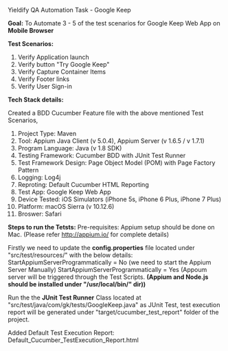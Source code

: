 Yieldify QA Automation Task - Google Keep

**Goal:**
To Automate 3 - 5 of the test scenarios for Google Keep Web App on **Mobile Browser**

**Test Scenarios:**
1. Verify Application launch
2. Verify button "Try Google Keep"
3. Verify Capture Container Items
4. Verify Footer links
5. Verify User Sign-in

**Tech Stack details:**

Created a BDD Cucumber Feature file with the above mentioned Test Scenarios,

1. Project Type: Maven
2. Tool: Appium Java Client (v 5.0.4), Appium Server (v 1.6.5 / v 1.7.1)
3. Program Language: Java (v 1.8 SDK)
4. Testing Framework: Cucumber BDD with JUnit Test Runner
5. Test Framework Design: Page Object Model (POM) with Page Factory Pattern
6. Logging: Log4j
7. Reproting: Default Cucumber HTML Reporting
8. Test App: Google Keep Web App
9. Device Tested: iOS Simulators (iPhone 5s, iPhone 6 Plus, iPhone 7 Plus)
10. Platform: macOS Sierra (v 10.12.6)
11. Broswer: Safari


**Steps to run the Tetsts:**
Pre-requisites: Appium setup should be done on Mac. (Please refer http://appium.io/ for complete details)

Firstly we need to update the **config.properties** file located under "src/test/resources/" with the below details:
StartAppiumServerProgrammatically = No (we need to start the Appium Server Manually) 
StartAppiumServerProgrammatically = Yes (Appoum server will be triggered through the Test Scripts. **(Appium and Node.js should be installed under "/usr/local/bin/" dir))**

Run the the **JUnit Test Runner** Class located at "src/test/java/com/gk/tests/GoogleKeep.java" as JUnit Test, test execution report will be generated under "target/cucumber_test_report" folder of the project.

Added Default Test Execution Report: Default_Cucumber_TestExecution_Report.html
